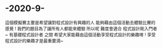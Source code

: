 # -2020-9-
這個模擬賽主要是希望讓對程式設計有興趣的人  能夠藉由這個活動去體驗比賽的感覺 !  我們的題目為了讓所有人都能來體驗 所以呢  難度會適合 程式設計剛入門者 ~ 有基礎程式設計者 之間  希望大家能藉由這個活動享受程式設計的樂趣唷 !  享受程式設計的樂趣才是最重要滴~
